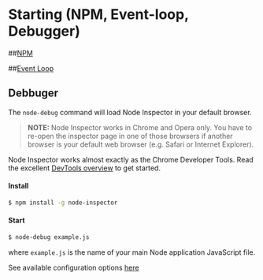 # Starting (NPM, Event-loop, Debugger)

##[NPM](https://semaphoreci.com/community/tutorials/npm-node-js-package-manager)

##[Event Loop](http://blog.carbonfive.com/2013/10/27/the-javascript-event-loop-explained/)

## Debbuger

The `node-debug` command will load Node Inspector in your default browser.

> **NOTE:** Node Inspector works in Chrome and Opera only. You have to re-open
the inspector page in one of those browsers if another browser
is your default web browser (e.g. Safari or Internet Explorer).

Node Inspector works almost exactly as the Chrome Developer Tools. Read the
excellent
[DevTools overview](https://developer.chrome.com/devtools/index)
to get started.

#### Install

```sh
$ npm install -g node-inspector
```

#### Start

```sh
$ node-debug example.js
```

where ```example.js``` is the name of your main Node application JavaScript file.

See available configuration options [here](https://github.com/node-inspector/node-inspector#configuration)


